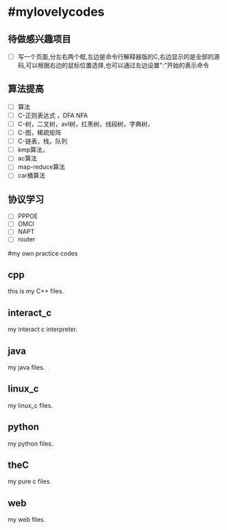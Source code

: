 #mylovelycodes
=============
## 待做感兴趣项目
- [ ] 写一个页面,分左右两个框,左边是命令行解释器版的C,右边显示的是全部的源码,可以根据右边的鼠标位置选择,也可以通过左边设置":"开始的表示命令
## 算法提高
- [ ] 算法
- [ ] C-正则表达式 ，DFA NFA
- [ ] C-树，二叉树，avl树，红黑树，线段树，字典树，
- [ ] C-图，稀疏矩阵
- [ ] C-链表，栈，队列
- [ ] kmp算法，
- [ ] ac算法
- [ ] map-reduce算法
- [ ] car桶算法
## 协议学习
- [ ] PPPOE
- [ ] OMCI
- [ ] NAPT
- [ ] router

#my own practice codes
## cpp
this is my C++ files.

## interact_c
my interact c interpreter.

## java
my java files.

## linux_c
my linux_c files.

## python
my python files.

## theC
my pure c files.

## web
my web files.
